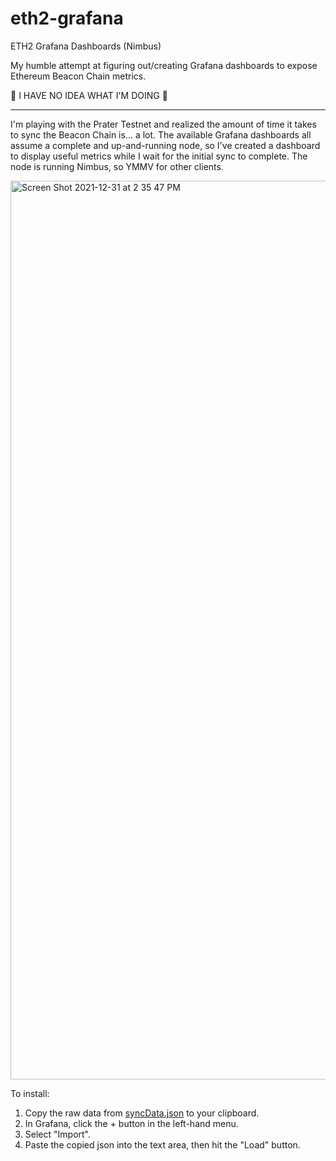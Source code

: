 # eth2-grafana
ETH2 Grafana Dashboards (Nimbus)

My humble attempt at figuring out/creating Grafana dashboards to expose Ethereum Beacon Chain metrics.

🚨 I HAVE NO IDEA WHAT I'M DOING 🚨

---

I'm playing with the Prater Testnet and realized the amount of time it takes to sync the Beacon Chain is... a lot. The available Grafana dashboards all assume a complete and up-and-running node, so I've created a dashboard to display useful metrics while I wait for the initial sync to complete. The node is running Nimbus, so YMMV for other clients.

<img width="1438" alt="Screen Shot 2021-12-31 at 2 35 47 PM" src="https://user-images.githubusercontent.com/1364262/147837339-a9d3f0bc-5019-4fd9-b6ce-eb0c5f393ac4.png">

To install:
1. Copy the raw data from [syncData.json](https://github.com/EvilJordan/eth2-grafana/blob/main/syncData.json) to your clipboard.
2. In Grafana, click the + button in the left-hand menu.
3. Select "Import".
4. Paste the copied json into the text area, then hit the "Load" button.
